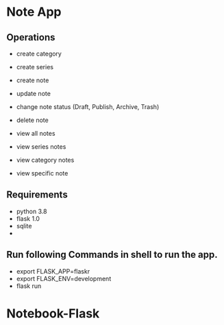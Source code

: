 # Note App

## Operations
- create category
- create series

- create note
- update note
- change note status (Draft, Publish, Archive, Trash)
- delete note

- view all notes
- view series notes
- view category notes
- view specific note

## Requirements
- python 3.8
- flask 1.0
- sqlite 
- 

## Run following Commands in shell to run the app.
- export FLASK_APP=flaskr
- export FLASK_ENV=development
- flask run
# Notebook-Flask
